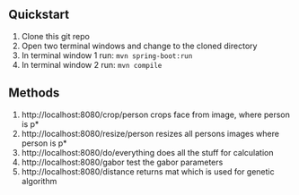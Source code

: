 ## Quickstart

1. Clone this git repo
2. Open two terminal windows and change to the cloned directory
3. In terminal window 1 run: `mvn spring-boot:run`
4. In terminal window 2 run: `mvn compile`

## Methods

1. http://localhost:8080/crop/person crops face from image, where person is p*
2. http://localhost:8080/resize/person resizes all persons images where person is p*
3. http://localhost:8080/do/everything does all the stuff for calculation
4. http://localhost:8080/gabor test the gabor parameters
5. http://localhost:8080/distance returns mat which is used for genetic algorithm
